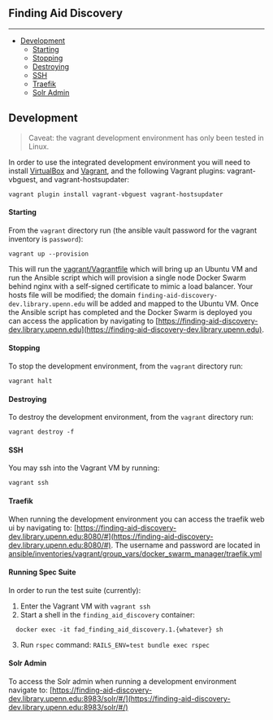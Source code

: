 ## Finding Aid Discovery
---

- [Development](#development)
  - [Starting](#starting)
  - [Stopping](#stopping)
  - [Destroying](#destroying)
  - [SSH](#ssh)
  - [Traefik](#traefik)
  - [Solr Admin](#solr-admin)

## Development

> Caveat: the vagrant development environment has only been tested in Linux.

In order to use the integrated development environment you will need to install [VirtualBox](https://www.virtualbox.org/wiki/Linux_Downloads) and [Vagrant](https://www.vagrantup.com/docs/installation), and the following Vagrant plugins: vagrant-vbguest, and vagrant-hostsupdater:

```
vagrant plugin install vagrant-vbguest vagrant-hostsupdater
```

#### Starting

From the `vagrant` directory run (the ansible vault password for the vagrant inventory is `password`):

```
vagrant up --provision
```

This will run the [vagrant/Vagrantfile](vagrant/Vagrantfile) which will bring up an Ubuntu VM and run the Ansible script which will provision a single node Docker Swarm behind nginx with a self-signed certificate to mimic a load balancer. Your hosts file will be modified; the domain `finding-aid-discovery-dev.library.upenn.edu` will be added and mapped to the Ubuntu VM. Once the Ansible script has completed and the Docker Swarm is deployed you can access the application by navigating to [https://finding-aid-discovery-dev.library.upenn.edu](https://finding-aid-discovery-dev.library.upenn.edu).

#### Stopping

To stop the development environment, from the `vagrant` directory run:

```
vagrant halt
```

#### Destroying

To destroy the development environment, from the `vagrant` directory run:

```
vagrant destroy -f
```

#### SSH

You may ssh into the Vagrant VM by running:

```
vagrant ssh
```

#### Traefik

When running the development environment you can access the traefik web ui by navigating to: [https://finding-aid-discovery-dev.library.upenn.edu:8080/#](https://finding-aid-discovery-dev.library.upenn.edu:8080/#). The username and password are located in [ansible/inventories/vagrant/group_vars/docker_swarm_manager/traefik.yml](ansible/inventories/vagrant/group_vars/docker_swarm_manager/traefik.yml)

#### Running Spec Suite

In order to run the test suite (currently):

1. Enter the Vagrant VM with `vagrant ssh`
2. Start a shell in the `finding_aid_discovery` container: 
```
  docker exec -it fad_finding_aid_discovery.1.{whatever} sh
```
3. Run `rspec` command: `RAILS_ENV=test bundle exec rspec`

#### Solr Admin

To access the Solr admin when running a development environment navigate to:
[https://finding-aid-discovery-dev.library.upenn.edu:8983/solr/#/](https://finding-aid-discovery-dev.library.upenn.edu:8983/solr/#/)
